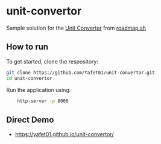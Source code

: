# unit-convertor


Sample solution for the [Unit Converter](https://roadmap.sh/projects/unit-converter) from [roadmap.sh](https://roadmap.sh/)

## How to run 
To get started, clone the respository:

```bash 
git clone https://github.com/Yafet01/unit-convertor.git
cd unit-convertor
```

Run the application using:
```bash
    http-server -p 8000
```
## Direct Demo
- https://yafet01.github.io/unit-convertor/

